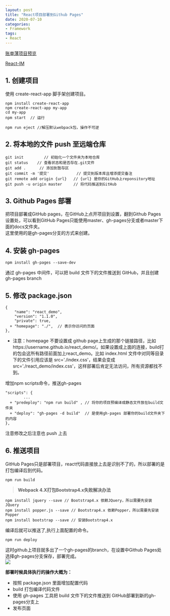 ```yaml
---
layout: post
title: "React项目部署到Github Pages"
date: 2020-07-10
categories:
- Framework
tags:
- React 
---
```


[账单薄项目预览](https://tienouc.gitee.io/account-app)   

[ React-IM ](https://tienouc.gitee.io/react-im)
## 1. 创建项目

使用 create-react-app 脚手架创建项目。   

```
npm install create-react-app 
npm create-react-app my-app
cd my-app
npm start  // 运行

npm run eject //解压默认webpack包，操作不可逆
```   

   
## 2. 将本地的文件 push 至远端仓库

```
git init         // 初始化一个文件夹为本地仓库
git status    // 查看状态和是否存在.git文件
git add .      // 添加到暂存区
git commit -m '提交'            // 提交到版本库且增添提交备注
git remote add origin {url}   // {url} 是你的GitHub上reponsitory地址
git push -u origin master     // 将代码推送到GitHub
```
   

## 3. Github Pages 部署

把项目部署成GitHub pages，在GitHub上点开项目到设置，翻到Github Pages设置处，可以看到GitHub Pages只能使用master、gh-pages分支或者master下面的docs文件夹。   
这里使用的是gh-pages分支的方式来创建。

## 4. 安装 gh-pages

```
npm install gh-pages --save-dev
```   

通过 gh-pages 中间件，可以把 build 文件下的文件推送到 GitHub，并且创建 gh-pages branch

## 5. 修改 package.json

```
{
    "name": "react_demo",
    "version": "1.1.0",
    "private": true,
  + "homepage": "./",  // 表示你访问的页面
},
```   

+ 注意：homepage 不要设置成 github page上生成的那个链接路径，比如https://username.github.io/react_demo/。如果设置成上面的连接，build打的包会这所有路径前面加上react_demo。比如 index.html 文件中对同等目录下的文件引用应该是 src='./index.css'，结果会变成src='./react_demo/index.css'，这样部署后肯定无法访问，所有资源都找不到。   

增加npm scripts命令，推送gh-pages
   
```
"scripts": {
        ...
  + "predeploy": "npm run build" , // 将你的项目预编译成静态文件放在build文件夹
  + "deploy": "gh-pages -d build"  // 是使用gh-pages 部署你的build文件夹下的内容
},
```
    

注意修改之后注意也 push 上去
## 6. 推送项目

GitHub Pages只是部署项目，react代码直接放上去是识别不了的，所以部署的是打包编译后到代码。  

```npm run build```      
> **Webpack 4.X打包Bootstrap4.x失败解决办法**
```
npm install jquery --save // Bootstrap4.x 依赖JQuery，所以需要先安装JQuery
npm install popper.js --save // Bootstrap4.x 依赖Popper，所以需要先安装Popper
npm install bootstrap --save // 安装Bootstrap4.x
```   

编译后就可以推送了,执行上面配置的命令。   


```npm run deploy```      
   

这时github上项目就多出了一个gh-pages的branch，在设置中Github Pages处选择gh-pages分支保存，部署完成。   
![](https://tva1.sinaimg.cn/large/007S8ZIlgy1gh954sjfhaj30pj0m9gmb.jpg)  

**部署时候具体执行的操作大概为：**
+ 按照 package.json 里面增加配置代码
+ build 打包编译代码文件
+ 使用 gh-pages 工具把 build 文件下的文件推送到 GitHub部署到新的gh-pages分支上
+ 发布页面


